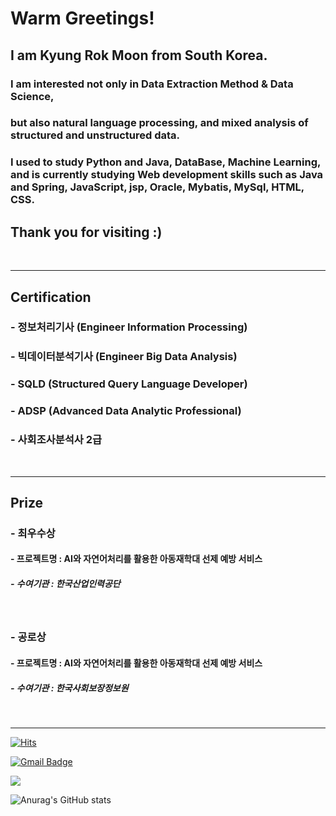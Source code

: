 
# Warm Greetings!
## I am Kyung Rok Moon from South Korea. 

### I am interested not only in Data Extraction Method & Data Science,
### but also natural language processing, and mixed analysis of structured and unstructured data.

### I used to study Python and Java, DataBase, Machine Learning, and is  currently studying Web development skills such as Java and Spring, JavaScript, jsp, Oracle, Mybatis, MySql, HTML, CSS.

## Thank you for visiting :) 
<br>
<hr>

## Certification 
### - 정보처리기사 (Engineer Information Processing)
### - 빅데이터분석기사 (Engineer Big Data Analysis)
### - SQLD (Structured Query Language Developer)
### - ADSP (Advanced Data Analytic Professional)
### - 사회조사분석사 2급


<br>
<hr>

## Prize
### - 최우수상 
#### - 프로젝트명 : AI와 자연어처리를 활용한 아동재학대 선제 예방 서비스 
##### - 수여기관 : 한국산업인력공단

<br>

### - 공로상 
#### - 프로젝트명 : AI와 자연어처리를 활용한 아동재학대 선제 예방 서비스 
##### - 수여기관 : 한국사회보장정보원
<br>
<hr>

[![Hits](https://hits.seeyoufarm.com/api/count/incr/badge.svg?url=https%3A%2F%2Fgithub.com%2Fsig6774%2Fsig6774&count_bg=%2379C83D&title_bg=%23555555&icon=&icon_color=%2323F63C&title=hits&edge_flat=true)](https://hits.seeyoufarm.com)

[![Gmail Badge](https://img.shields.io/badge/Gmail-d14836?style=flat-square&logo=Gmail&logoColor=white&link=mailto:fpdl6281@gmail.com)](mailto:fpdl6281@gmail.com)

<a href="https://velog.io/@sig6774" target="_blank"><img src="https://img.shields.io/badge/Velog-20c997?style=flat-square&logo=Vimeo&logoColor=white"/></a>


![Anurag's GitHub stats](https://github-readme-stats.vercel.app/api?username=sig6774&show_icons=true&theme=merko)



